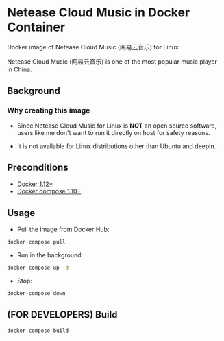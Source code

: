 # Netease Cloud Music in Docker Container

Docker image of Netease Cloud Music (网易云音乐) for Linux.

Netease Cloud Music (网易云音乐) is one of the most popular music player in China.

## Background

### Why creating this image

- Since Netease Cloud Music for Linux is **NOT** an open source software,
users like me don't want to run it directly on host for safety reasons.

- It is not available for Linux distributions other than Ubuntu and deepin.

## Preconditions

- [Docker 1.12+](https://docs.docker.com/engine/installation/)
- [Docker compose 1.10+](https://docs.docker.com/compose/install/)

## Usage

- Pull the image from Docker Hub:

``` bash
docker-compose pull
```

- Run in the background:

``` bash
docker-compose up -d
```

- Stop:

``` bash
docker-compose down
```

## (FOR DEVELOPERS) Build
``` bash
docker-compose build
```

